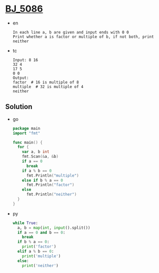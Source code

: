 # [BJ_5086](https://acmicpc.net/problem/5086)

* en

  ```en
  In each line a, b are given and input ends with 0 0
  Print whether a is factor or multiple of b, if not both, print neither
  ```

* tc

  ```tc
  Input: 8 16
  32 4
  17 5
  0 0
  Output:
  factor  # 16 is multiple of 8
  multiple  # 32 is multiple of 4
  neither
  ```

## Solution

* go

  ```go
  package main
  import "fmt"

  func main() {
    for {
      var a, b int
      fmt.Scan(&a, &b)
      if a == 0
        break
      if a % b == 0
        fmt.Println("multiple")
      else if b % a == 0
        fmt.Println("factor")
      else
        fmt.Println("neither")
    }
  }
  ```

* py

  ```py
  while True:
    a, b = map(int, input().split())
    if a == 0 and b == 0:
      break
    if b % a == 0:
      print('factor')
    elif a % b == 0:
      print('multiple')
    else:
      print('neither')
  ```
